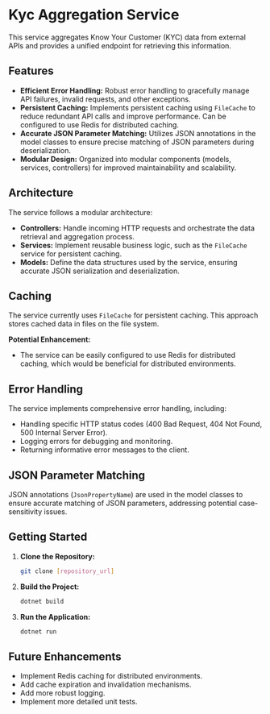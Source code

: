# Kyc Aggregation Service

This service aggregates Know Your Customer (KYC) data from external APIs and provides a unified endpoint for retrieving this information.

## Features

* **Efficient Error Handling:** Robust error handling to gracefully manage API failures, invalid requests, and other exceptions.
* **Persistent Caching:** Implements persistent caching using `FileCache` to reduce redundant API calls and improve performance. Can be configured to use Redis for distributed caching.
* **Accurate JSON Parameter Matching:** Utilizes JSON annotations in the model classes to ensure precise matching of JSON parameters during deserialization.
* **Modular Design:** Organized into modular components (models, services, controllers) for improved maintainability and scalability.

## Architecture

The service follows a modular architecture:

* **Controllers:** Handle incoming HTTP requests and orchestrate the data retrieval and aggregation process.
* **Services:** Implement reusable business logic, such as the `FileCache` service for persistent caching.
* **Models:** Define the data structures used by the service, ensuring accurate JSON serialization and deserialization.

## Caching

The service currently uses `FileCache` for persistent caching. This approach stores cached data in files on the file system.

**Potential Enhancement:**

* The service can be easily configured to use Redis for distributed caching, which would be beneficial for distributed environments.

## Error Handling

The service implements comprehensive error handling, including:

* Handling specific HTTP status codes (400 Bad Request, 404 Not Found, 500 Internal Server Error).
* Logging errors for debugging and monitoring.
* Returning informative error messages to the client.

## JSON Parameter Matching

JSON annotations (`JsonPropertyName`) are used in the model classes to ensure accurate matching of JSON parameters, addressing potential case-sensitivity issues.

## Getting Started

1.  **Clone the Repository:**
    ```bash
    git clone [repository_url]
    ```
2.  **Build the Project:**
    ```bash
    dotnet build
    ```
3.  **Run the Application:**
    ```bash
    dotnet run
    ```


## Future Enhancements

* Implement Redis caching for distributed environments.
* Add cache expiration and invalidation mechanisms.
* Add more robust logging.
* Implement more detailed unit tests.